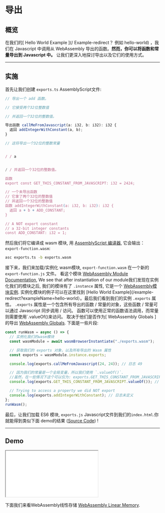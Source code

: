 # 导出

## 概览


在我们的[ Hello World Example ](/ Example-redirect？ 例如 hello-world) ，我们在 Javascript 中调用从 WebAssembly 导出的函数。**然而，你可以将函数和常量导出到 Javascript 中。** 让我们更深入地探讨导出以及它们的使用方式。

---

## 实施

首先让我们创建  `exports.ts` AssemblyScript文件:

```typescript
// 导出一个 add 函数。

// 它接受两个32位整数值

// 并返回一个32位的整数值。

导出函数 callMeFromJavascript(a: i32, b: i32): i32 {
  返回 addIntegerWithConstant(a, b);
}

// 这将导出一个32位的整数常量


/ / a 


/ / 并返回一个32位的整数值。

函数
export const GET_THIS_CONSTANT_FROM_JAVASCRIPT: i32 = 2424;

// 一个未导出函数
// 它拿了两个32位的整数值
// 并返回一个32位的整数值
函数 addIntegerWithConstant(a: i32, b: i32): i32 {
  返回 a + b + ADD_CONSTANT;
}

// A NOT export constant
// a 32-bit integer constants
const ADD_CONSTANT: i32 = 1;
```

然后我们将它编译成 wasm 模块, 用 [AssemblyScript 编译器](https://docs.assemblyscript.org/details/compiler), 它会输出： `export-function.wasm`:

```bash
asc exports.ts -b exports.wasm
```

接下来，我们来加载/实例化 wasm模块, `export-function.wasm` 在一个新的 `export-function.js` 文件。 看这个模块 [WebAssembly Module Documentation](https://developer.mozilla.org/en-US/docs/Web/JavaScript/Reference/Global_objects/WebAssembly/Module), We see that after instantiation of our module我们发现在实例化我们的模块之后, 我们的模块有了 `.instance` 属性, 它是一个 [WebAssembly模块实例](https://developer.mozilla.org/en-US/docs/Web/JavaScript/Reference/Global_objects/WebAssembly/Instance). 实例化模块的例子可以在这里找到 [Hello World Example](/example-redirect?exampleName=hello-world）。最后我们看到我们的实例 `.exports` 属性。 `.exports` 属性是一个包含所有导出的函数 / 常量的对象，这些函数 / 常量可以通过 Javascript 同步调用 / 访问。 函数可以使用正常的函数语法调用，而常量则需要使用`.valueOf()来访问。 取决于他们是否作为[ WebAssembly Globals ]的导出 [WebAssembly Globals](https://developer.mozilla.org/en-US/docs/Web/JavaScript/Reference/Global_Objects/WebAssembly/Global). 下面是一些片段:

```javascript
const runWasm = async () => {
  // 实例化我们的wasm模块
  const wasmModule = await wasmBrowserInstantiate("./exports.wasm");

  // 获取我们的 exports 对象，以及所有导出的 Wasm 属性
  const exports = wasmModule.instance.exports;

  console.log(exports.callMeFromJavascript(24, 24)); // 日志 49

  // 因为我们的常量是一个全局变量，所以我们使用 `.valueOf()`.
  //虽然，在一些情况下这个可以仅为: exports.GET_THIS_CONSTANT_FROM_JAVASCRIPT
  console.log(exports.GET_THIS_CONSTANT_FROM_JAVASCRIPT.valueOf()); // 日志 2424

  // Trying to access a property we did NOT export
  console.log(exports.addIntegerWithConstant); // 日志未定义
};
runWasm();
```

最后，让我们加载 ES6 模块, `exports.js` Javascript文件到我们的`index.html`.你就能得到类似下面 demo的结果 ([Source Code](/source-redirect?path=examples/exports/demo/assemblyscript)) !

---

## Demo

<iframe title="AssemblyScript Demo" src="/examples/exports/demo/assemblyscript/"></iframe>

下面我们来看WebAssembly线性存储 [WebAssembly Linear Memory](/example-redirect?exampleName=webassembly-linear-memory).
